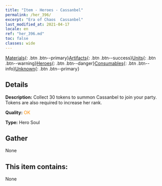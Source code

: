 ```yaml
---
title: "Item - Heroes - Cassanbel"
permalink: /her_396/
excerpt: "Era of Chaos  Cassanbel"
last_modified_at: 2021-04-17
locale: en
ref: "her_396.md"
toc: false
classes: wide
---
```

 [Materials](/Items/){: .btn .btn--primary}[Artifacts](/Items/Artifacts/){: .btn .btn--success}[Units](/Items/Units/){: .btn .btn--warning}[Heroes](/Items/Heroes/){: .btn .btn--danger}[Consumables](/Items/Consumables/){: .btn .btn--info}[Unknown](/Items/Unknown/){: .btn .btn--primary}

## Details
 **Description:** Collect 30 tokens to summon Cassanbel to join your party. Tokens are also required to increase her rank.

 **Quality:** <span style="color: #FF8C00">OK</span>

 **Type:** Hero Soul

## Gather

  None

## This item contains:

  None

